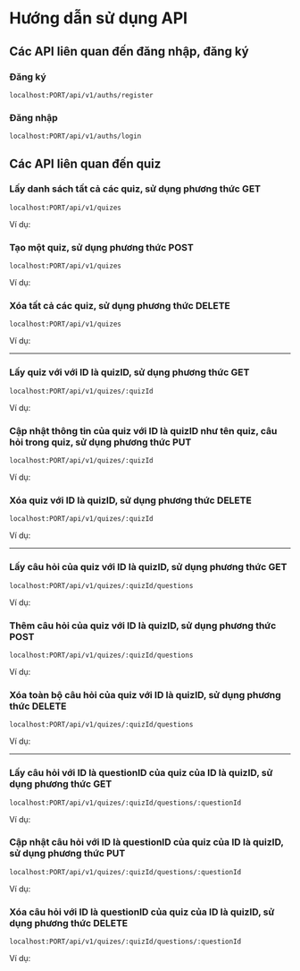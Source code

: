 # Hướng dẫn sử dụng API

## **Các API liên quan đến đăng nhập, đăng ký**

### Đăng ký
```url
localhost:PORT/api/v1/auths/register
```

### Đăng nhập
```url
localhost:PORT/api/v1/auths/login
```

## **Các API liên quan đến quiz**
### Lấy danh sách tất cả các quiz, sử dụng phương thức GET
```url
localhost:PORT/api/v1/quizes
```
Ví dụ:

### Tạo một quiz, sử dụng phương thức POST
```url
localhost:PORT/api/v1/quizes
```
Ví dụ:

### Xóa tất cả các quiz, sử dụng phương thức DELETE
```url
localhost:PORT/api/v1/quizes
```
Ví dụ:

------------------------


### Lấy quiz với với ID là quizID, sử dụng phương thức GET
```url
localhost:PORT/api/v1/quizes/:quizId
```
Ví dụ:


### Cập nhật thông tin của quiz với ID là quizID như tên quiz, câu hỏi trong quiz, sử dụng phương thức PUT

```url
localhost:PORT/api/v1/quizes/:quizId
```
Ví dụ:

### Xóa quiz với ID là quizID, sử dụng phương thức DELETE
```url
localhost:PORT/api/v1/quizes/:quizId
```
Ví dụ:

---

### Lấy câu hỏi của quiz với ID là quizID, sử dụng phương thức GET
```url
localhost:PORT/api/v1/quizes/:quizId/questions
```
Ví dụ:

### Thêm câu hỏi của quiz với ID là quizID, sử dụng phương thức POST
```url
localhost:PORT/api/v1/quizes/:quizId/questions
```
Ví dụ:

### Xóa toàn bộ câu hỏi của quiz với ID là quizID, sử dụng phương thức DELETE
```url
localhost:PORT/api/v1/quizes/:quizId/questions
```
Ví dụ:

---

### Lấy câu hỏi với ID là questionID của quiz của ID là quizID, sử dụng phương thức GET
```url
localhost:PORT/api/v1/quizes/:quizId/questions/:questionId
```
Ví dụ:

### Cập nhật câu hỏi với ID là questionID của quiz của ID là quizID, sử dụng phương thức PUT
```url
localhost:PORT/api/v1/quizes/:quizId/questions/:questionId
```
Ví dụ:

### Xóa câu hỏi với ID là questionID của quiz của ID là quizID, sử dụng phương thức DELETE
```url
localhost:PORT/api/v1/quizes/:quizId/questions/:questionId
```
Ví dụ: